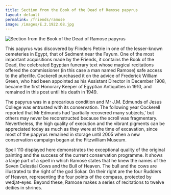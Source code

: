 ```yaml
---
title: Section from the Book of the Dead of Ramose papyrus
layout: default
permalink: /friends/ramose
image: /images/E.2.1922.08.jpg
---
```


![Section from the Book of the Dead of Ramose papyrus]({{site.baseurl}}/images/E.2.1922.08.jpg "Section from the Book of the Dead of Ramose papyrus")

This papyrus was discovered by Flinders Petrie in one of the lesser-known cemeteries in Egypt, that of Sedment near the Fayum. One of the most important acquisitions made by the Friends, it contains the Book of the Dead, the celebrated Egyptian funerary text whose magical recitations offered the commissioner (in this case a man named Ramose) safe access to the afterlife. Cockerell purchased it on the advice of Frederick William Green, who had been appointed as his Assistant Director in December 1908, became the first Honorary Keeper of Egyptian Antiquities in 1910, and remained in this post until his death in 1949.

The papyrus was in a precarious condition and Mr J.M. Edmunds of Jesus College was entrusted with its conservation. The following year Cockerell reported that Mr Edmunds had 'partially recovered many subjects,' but others may never be reconstructed because the scroll was fragmentary. Nevertheless, the high quality of execution and the vibrant pigments can be appreciated today as much as they were at the time of excavation, since most of the papyrus remained in storage until 2005 when a new conservation campaign began at the Fitzwilliam Museum.

Spell 110 displayed here demonstrates the exceptional quality of the original painting and the success of the current conservation programme. It shows a large part of a spell in which Ramose states that he knew the names of the Seven Celestial Cows and the Bull of Heaven. The bull and the cows are illustrated to the right of the god Sokar. On their right are the four Rudders of Heaven, representing the four points of the compass, protected by wedjat-eyes. Beyond these, Ramose makes a series of recitations to twelve deities in shrines.
